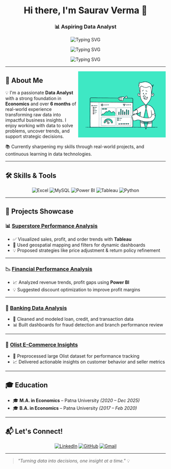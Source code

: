 <h1 align="center">Hi there, I'm Saurav Verma 👋</h1>
<h3 align="center">📊 Aspiring Data Analyst  </h3>
<p align="center">
  <img src="https://readme-typing-svg.demolab.com?font=Georgia&pause=1000&center=true&vCenter=true&width=480&lines=Data+Driven.+Detail+Oriented.+Insight+Focused." alt="Typing SVG" />
</p>

<p align="center">
  <img src="https://readme-typing-svg.demolab.com?font=Fira+Code&pause=1000&center=true&vCenter=true&width=500&lines=Turning+data+into+decisions...;Passionate+about+analytics+%26+insights;Let's+transform+raw+data+into+real+impact!" alt="Typing SVG" />
</p>

<p align="center">
  <img src="https://readme-typing-svg.demolab.com?font=Georgia&pause=1000&center=true&vCenter=true&width=600&lines=Data+is+the+new+oil%2C+but+insight+is+the+refinery.%3BWhere+others+see+numbers%2C+I+see+opportunity.%3BFrom+datasets+to+decisions+%E2%80%94+let+data+drive+the+future." alt="Typing SVG" />
</p>

---

<img align="right" alt="Data Analyst" width="275" src="da1.gif">


## 🧠 About Me

💡 I'm a passionate **Data Analyst** with a strong foundation in **Economics** and over **6 months** of real-world experience transforming raw data into impactful business insights. I enjoy working with data to solve problems, uncover trends, and support strategic decisions.

📚 Currently sharpening my skills through real-world projects, and continuous learning in data technologies.


---

## 🛠️ Skills & Tools

<div align="center">

![Excel](https://img.shields.io/badge/-Excel-217346?style=for-the-badge&logo=microsoft-excel&logoColor=white)
![MySQL](https://img.shields.io/badge/-MySQL-005C84?style=for-the-badge&logo=mysql&logoColor=white)
![Power BI](https://img.shields.io/badge/-Power%20BI-F2C811?style=for-the-badge&logo=power-bi&logoColor=black)
![Tableau](https://img.shields.io/badge/-Tableau-E97627?style=for-the-badge&logo=tableau&logoColor=white)
![Python](https://img.shields.io/badge/-Python-3776AB?style=for-the-badge&logo=python&logoColor=white)

</div>

---

## 💼 Projects Showcase

### 📊 [Superstore Performance Analysis](https://github.com/Sauravverma29/Superstore-Performance-Analysis)
- ✅ Visualized sales, profit, and order trends with **Tableau**
- 📍 Used geospatial mapping and filters for dynamic dashboards
- 💡 Proposed strategies like price adjustment & return policy refinement

---

### 📉 [Financial Performance Analysis](https://github.com/Sauravverma29/Financial-Performance-Analysis)
- 📈 Analyzed revenue trends, profit gaps using **Power BI**
- 💡 Suggested discount optimization to improve profit margins

---

### 🏦 [Banking Data Analysis](https://github.com/Sauravverma29/Banking-Data-Analysis)
- 💾 Cleaned and modeled loan, credit, and transaction data
- 📊 Built dashboards for fraud detection and branch performance review

---

### 🛒 [Olist E-Commerce Insights](https://github.com/Sauravverma29/Olist-Store-Analysis)
- 🧼 Preprocessed large Olist dataset for performance tracking
- 📈 Delivered actionable insights on customer behavior and seller metrics

---


## 🎓 Education

- 🎓 **M.A. in Economics** – Patna University *(2020 – Dec 2025)*
- 🎓 **B.A. in Economics** – Patna University *(2017 – Feb 2020)*

---

## 📬 Let's Connect!

<div align="center">

[![LinkedIn](https://img.shields.io/badge/-LinkedIn-blue?style=for-the-badge&logo=linkedin&logoColor=white)](https://www.linkedin.com/in/saurav-verma29)
[![GitHub](https://img.shields.io/badge/-GitHub-black?style=for-the-badge&logo=github&logoColor=white)](https://github.com/Sauravverma29)
[![Gmail](https://img.shields.io/badge/-Gmail-D14836?style=for-the-badge&logo=gmail&logoColor=white)](mailto:sauravverma1369@gmail.com)

</div>

---


> *"Turning data into decisions, one insight at a time."* 💡
